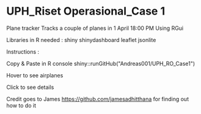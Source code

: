 # UPH_Riset Operasional_Case 1
Plane tracker
  Tracks a couple of planes in 1 April 18:00 PM
Using RGui

Libraries in R needed :
shiny
shinydashboard
leaflet
jsonlite

Instructions : 

Copy & Paste in R console
  shiny::runGitHub("Andreas001/UPH_RO_Case1")
  
  Hover to see airplanes
  
  Click to see details

Credit goes to James https://github.com/jamesadhitthana for finding out how to do it
